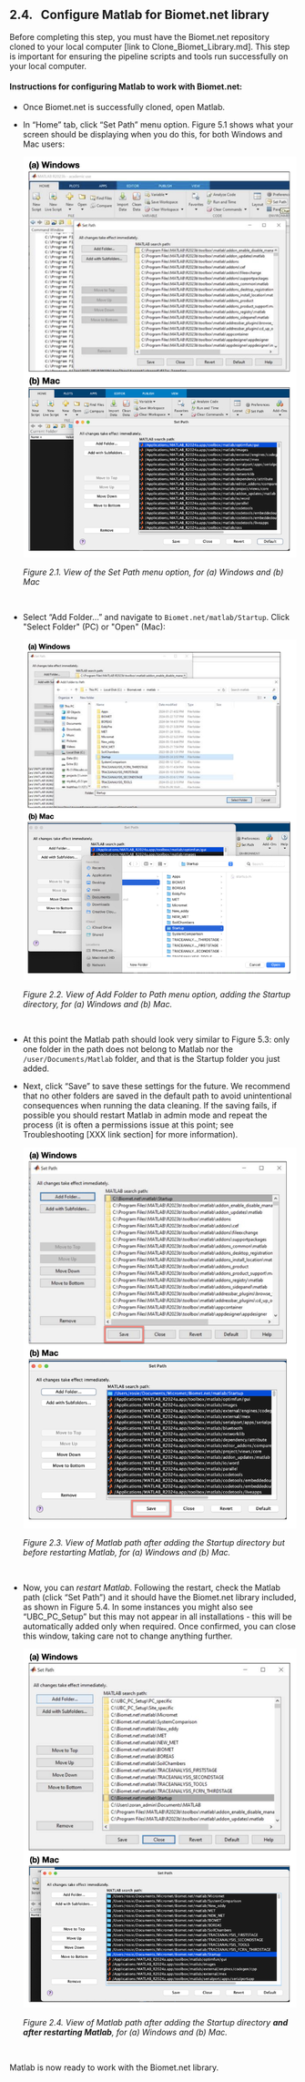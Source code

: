 ## 2.4. &nbsp; Configure Matlab for Biomet.net library

Before completing this step, you must have the Biomet.net repository cloned to your local computer [link to Clone_Biomet_Library.md]. This step is important for ensuring the pipeline scripts and tools run successfully on your local computer. 

#### Instructions for configuring Matlab to work with Biomet.net:
* Once Biomet.net is successfully cloned, open Matlab.

* In “Home” tab, click “Set Path” menu option. Figure 5.1 shows what your screen should be displaying when you do this, for both Windows and Mac users:

    <img src="images/matlab/MatlabConfigWindows&Mac1.jpg" alt="MatlabConfigWindows&Mac1" width="600"/>
    
    *Figure 2.1. View of the Set Path menu option, for (a) Windows and (b) Mac*

    </br>

* Select “Add Folder…” and navigate to `Biomet.net/matlab/Startup`. Click "Select Folder" (PC) or "Open" (Mac):

    <img src="images/matlab/MatlabConfigWindows&Mac2.jpg" alt="MatlabConfigWindows&Mac2" width="600"/>
    
    *Figure 2.2. View of Add Folder to Path menu option, adding the Startup directory, for (a) Windows and (b) Mac.*

    </br>

* At this point the Matlab path should look very similar to Figure 5.3: only one folder in the path does not belong to Matlab nor the `/user/Documents/Matlab` folder, and that is the Startup folder you just added.

* Next, click “Save” to save these settings for the future. We recommend that no other folders are saved in the default path to avoid unintentional consequences when running the data cleaning. If the saving fails, if possible you should restart Matlab in admin mode and repeat the process (it is often a permissions issue at this point; see Troubleshooting [XXX link section] for more information).

    <img src="images/matlab/MatlabConfigWindows&Mac3.jpg" alt="MatlabConfigWindows&Mac3" width="600"/>
    
    *Figure 2.3. View of Matlab path after adding the Startup directory but before restarting Matlab, for (a) Windows and (b) Mac.*

    </br>


* Now, you can *restart Matlab*. Following the restart, check the Matlab path (click “Set Path”) and it should have the Biomet.net library included, as shown in Figure 5.4. In some instances you might also see “UBC_PC_Setup” but this may not appear in all installations - this will be automatically added only when required. Once confirmed, you can close this window, taking care not to change anything further.

    <img src="images/matlab/MatlabConfigWindows&Mac4.jpg" alt="MatlabConfigWindows&Mac4" width="600"/>
    
    *Figure 2.4. View of Matlab path after adding the Startup directory **and after restarting Matlab**, for (a) Windows and (b) Mac.*

    </br>

Matlab is now ready to work with the Biomet.net library.
